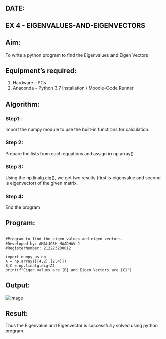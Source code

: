 ## DATE:
## EX 4 - EIGENVALUES-AND-EIGENVECTORS
## Aim:
To write a python program to find the Eigenvalues and Eigen Vectors
## Equipment’s required:
1. 	Hardware – PCs
2. 	Anaconda – Python 3.7 Installation / Moodle-Code Runner
## Algorithm:
### Step1 : 
Import the numpy module to use the built-in functions for calculation.
### Step 2: 
Prepare the lists from each equations and assign in np.array()
### Step 3: 
Using the np.linalg.eig(),  we get two results (first is eigenvalue and second is eigenvector) of the given matrix.
### Step 4: 
End the program
## Program:
```

#Program to find the eigen values and eigen vectors.
#Developed by: AMALJOSH MAADHAV J
#RegisterNumber: 212223230012

import numpy as np
A = np.array([[4,2],[2,4]])
B,C = np.linalg.eig(A)
print(f"Eigen values are {B} and Eigen Vectors are {C}")

```
## Output:
![image](https://github.com/user-attachments/assets/fe6dfd5a-d443-41fe-916b-d8caedc9565f)

## Result:
Thus the Eigenvalue and Eigenvector is successfully solved using python program
